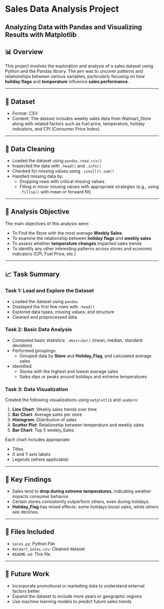 # Sales Data Analysis Project
## Analyzing Data with Pandas and Visualizing Results with Matplotlib

## 📊 Overview

This project involves the exploration and analysis of a sales dataset using Python and the Pandas library. The aim was to uncover patterns and relationships between various variables, particularly focusing on how **holiday flags** and **temperature** influence **sales performance**.

---

## 🧾 Dataset

- Format: CSV
- Content: The dataset includes weekly sales data from Walmart_Store along with related factors such as fuel price, temperature, holiday indicators, and CPI (Consumer Price Index).

---

## 🧹 Data Cleaning

- Loaded the dataset using `pandas.read_csv()`
- Inspected the data with `.head()` and `.info()`
- Checked for missing values using `.isnull().sum()`
- Handled missing data by:
  - Dropping rows with critical missing values
  - Filling in minor missing values with appropriate strategies (e.g., using `.fillna()` with mean or forward fill)

---

## 🎯 Analysis Objective

The main objectives of this analysis were:
- To Find the Store with the most average **Weekly Sales**.
- To examine the relationship between **holiday flags** and **weekly sales**
- To assess whether **temperature changes** impacted sales trends
- To identify any other interesting patterns across stores and economic indicators (CPI, Fuel Price, etc.)

---

## 📈 Task Summary

### Task 1: Load and Explore the Dataset
- Loaded the dataset using `pandas`
- Displayed the first few rows with `.head()`
- Explored data types, missing values, and structure
- Cleaned and preprocessed data

### Task 2: Basic Data Analysis
- Computed basic statistics: `.describe()` (mean, median, standard deviation)
- Performed groupings:
  - Grouped data by **Store** and **Holiday_Flag**, and calculated average sales
- Identified:
  - Stores with the highest and lowest average sales
  - Sales dips or peaks around holidays and extreme temperatures

### Task 3: Data Visualization

Created the following visualizations using `matplotlib` and `seaborn`:
1. **Line Chart**: Weekly sales trends over time
2. **Bar Chart**: Average sales per store
3. **Histogram**: Distribution of sales
4. **Scatter Plot**: Relationship between temperature and weekly sales
5. **Bar Chart**: Top 5 weekly_Sales.

Each chart includes appropriate:
- Titles
- X and Y axis labels
- Legends (where applicable)

---

## 📌 Key Findings

- Sales tend to **drop during extreme temperatures**, indicating weather impacts consumer behavior.
- Certain stores consistently outperform others, even during holidays.
- **Holiday_Flag** has mixed effects: some holidays boost sales, while others see declines.

---

## 📁 Files Included

- `Sales.py`: Python File
- `Walmart_Sales.csv`: Cleaned dataset
- `README.md`: This file

---

## 🧠 Future Work

- Incorporate promotional or marketing data to understand external factors better
- Expand the dataset to include more years or geographic regions
- Use machine learning models to predict future sales trends


